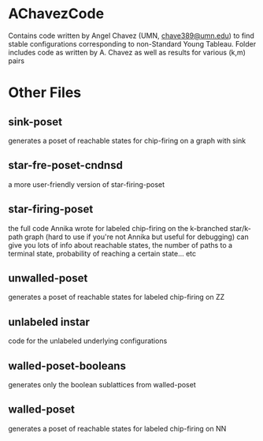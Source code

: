 # AChavezCode
Contains code written by Angel Chavez (UMN, chave389@umn.edu) to find stable configurations corresponding to non-Standard Young Tableau.
Folder includes code as written by A. Chavez as well as results for various (k,m) pairs

# Other Files

## sink-poset
generates a poset of reachable states for chip-firing on a graph with sink

## star-fre-poset-cndnsd
a more user-friendly version of star-firing-poset

## star-firing-poset
the full code Annika wrote for labeled chip-firing on the k-branched star/k-path graph (hard to use if you're not Annika but useful for debugging)
can give you lots of info about reachable states, the number of paths to a terminal state, probability of reaching a certain state... etc

## unwalled-poset
generates a poset of reachable states for labeled chip-firing on ZZ

## unlabeled instar
code for the unlabeled underlying configurations

## walled-poset-booleans
generates only the boolean sublattices from walled-poset

## walled-poset
generates a poset of reachable states for labeled chip-firing on NN

